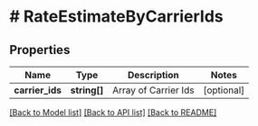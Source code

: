 # # RateEstimateByCarrierIds

## Properties

Name | Type | Description | Notes
------------ | ------------- | ------------- | -------------
**carrier_ids** | **string[]** | Array of Carrier Ids | [optional] 

[[Back to Model list]](../../README.md#documentation-for-models) [[Back to API list]](../../README.md#documentation-for-api-endpoints) [[Back to README]](../../README.md)


